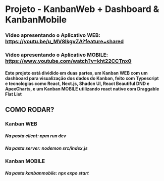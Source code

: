 # Projeto - KanbanWeb + Dashboard & KanbanMobile

### Video apresentando o Aplicativo WEB: https://youtu.be/u_MV8lkgvZA?feature=shared
### Video apresentando o Aplicativo MOBILE: https://www.youtube.com/watch?v=kht22CCTnx0

#### Este projeto está dividido em duas partes, um Kanban WEB com um dashboard para visualização dos dados do Kanban, feito com Typescript e tecnologias como React, Next.js, Shadcn UI, React Beautiful DND e ApexCharts, e um Kanban MOBILE utilizando react native com Draggable Flat List


## COMO RODAR?

### Kanban WEB 
##### Na pasta client: npm run dev
##### Na pasta server: nodemon src/index.js

### Kanban MOBILE
##### Na pasta kanbanmobile: npx expo start
